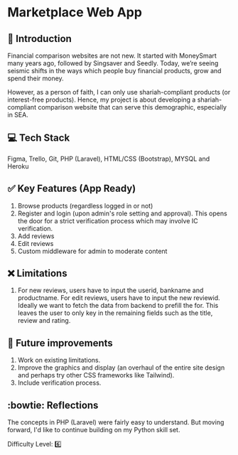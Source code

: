 # Marketplace Web App

## :book: Introduction

Financial comparison websites are not new. It started with MoneySmart many years ago, followed by Singsaver and Seedly. Today, we’re seeing seismic shifts in the ways which people buy financial products, grow and spend their money.

However, as a person of faith, I can only use shariah-compliant products (or interest-free products). Hence, my project is about developing a shariah-compliant comparison website that can serve this demographic, especially in SEA.

## :computer: Tech Stack

Figma, Trello, Git, PHP (Laravel), HTML/CSS (Bootstrap), MYSQL and Heroku

## :white_check_mark: Key Features (App Ready)

1. Browse products (regardless logged in or not)
2. Register and login (upon admin's role setting and approval). This opens the door for a strict verification process which may involve IC verification.
3. Add reviews
4. Edit reviews
5. Custom middleware for admin to moderate content

  
## :x: Limitations

1. For new reviews, users have to input the userid, bankname and productname. For edit reviews, users have to input the new reviewid. Ideally we want to fetch the data from backend to prefill the for. This leaves the user to only key in the remaining fields such as the title, review and rating.

## :runner: Future improvements

1. Work on existing limitations.
2. Improve the graphics and display (an overhaul of the entire site design and perhaps try other CSS frameworks like Tailwind).
3. Include verification process.


## :bowtie: Reflections

The concepts in PHP (Laravel) were fairly easy to understand. But moving forward, I'd like to continue building on my Python skill set. 

Difficulty Level: :six:
